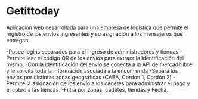 # Getittoday
Aplicación web desarrollada para una empresa de logística que permite el registro de los envíos ingresantes y su asignación a los mensajeros que entregan.

-Posee logins separados para el ingreso de administradores y tiendas
-Permite leer el código QR de los envíos para extraer la identificación del mismo.
-Con la identificación del envío se conecta a la API de mercadolibre y le solicita toda la información asociada a la encomienda
-Separa los envíos por distintas zonas geográficas (CABA, Cordon 1, Cordón 2)
-Permite la asignación de los envío a los cadetes para administrar el pago y el cobro a las tiendas.
-Filtra por zonas, cadetes, tiendas y Fecha.
